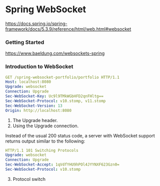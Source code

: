 # Spring WebSocket

https://docs.spring.io/spring-framework/docs/5.3.9/reference/html/web.html#websocket 

### Getting Started

https://www.baeldung.com/websockets-spring

### Introduction to WebSocket

~~~yml
GET /spring-websocket-portfolio/portfolio HTTP/1.1
Host: localhost:8080
Upgrade: websocket 
Connection: Upgrade 
Sec-WebSocket-Key: Uc9l9TMkWGbHFD2qnFHltg==
Sec-WebSocket-Protocol: v10.stomp, v11.stomp
Sec-WebSocket-Version: 13
Origin: http://localhost:8080
~~~
1. The Upgrade header.
2. Using the Upgrade connection.

Instead of the usual 200 status code, a server with WebSocket support returns output similar to the following:

~~~yml
HTTP/1.1 101 Switching Protocols 
Upgrade: websocket
Connection: Upgrade
Sec-WebSocket-Accept: 1qVdfYHU9hPOl4JYYNXF623Gzn0=
Sec-WebSocket-Protocol: v10.stomp
~~~
3. Protocol switch

